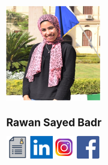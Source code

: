 
<img src="rooza.jpg" width="250" height="250" />

# **Rawan Sayed Badr**   


[<img src="resume.png" width="60" height="60" />](https://github.com/sbme-tutorials/sbe201-markdown-resumes-sbe201-2021-team06/blob/master/member2.md)
[<img src="linkedin.png" width="60" height="60" />](https://www.linkedin.com/in/rawan-sayed-813837192)[<img src="insta.jpg" width="60" height="60" />](https://instagram.com/rawansayed23798?igshid=1jnov2vwh5oyb) [<img src="faf.png" width="60" height="60" />](https://www.facebook.com/rawan.sayed.92)   